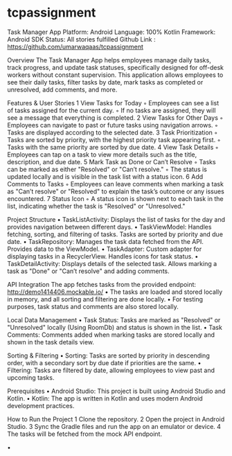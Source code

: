 # tcpassignment

Task Manager App
Platform: Android
Language: 100% Kotlin
Framework: Android SDK
Status: All stories fulfilled
Github Link : https://github.com/umarwaqaas/tcpassignment


Overview
The Task Manager App helps employees manage daily tasks, track progress, and update task statuses, specifically designed for off-desk workers without constant supervision. This application allows employees to see their daily tasks, filter tasks by date, mark tasks as completed or unresolved, add comments, and more.

Features & User Stories
1	View Tasks for Today
◦	Employees can see a list of tasks assigned for the current day.
◦	If no tasks are assigned, they will see a message that everything is completed.
2	View Tasks for Other Days
◦	Employees can navigate to past or future tasks using navigation arrows.
◦	Tasks are displayed according to the selected date.
3	Task Prioritization
◦	Tasks are sorted by priority, with the highest priority task appearing first.
◦	Tasks with the same priority are sorted by due date.
4	View Task Details
◦	Employees can tap on a task to view more details such as the title, description, and due date.
5	Mark Task as Done or Can’t Resolve
◦	Tasks can be marked as either "Resolved" or "Can’t resolve."
◦	The status is updated locally and is visible in the task list with a status icon.
6	Add Comments to Tasks
◦	Employees can leave comments when marking a task as "Can’t resolve" or "Resolved" to explain the task’s outcome or any issues encountered.
7	Status Icon
◦	A status icon is shown next to each task in the list, indicating whether the task is "Resolved" or "Unresolved."

Project Structure
•	TaskListActivity: Displays the list of tasks for the day and provides navigation between different days.
•	TaskViewModel: Handles fetching, sorting, and filtering of tasks. Tasks are sorted by priority and due date.
•	TaskRepository: Manages the task data fetched from the API. Provides data to the ViewModel.
•	TaskAdapter: Custom adapter for displaying tasks in a RecyclerView. Handles icons for task status.
•	TaskDetailActivity: Displays details of the selected task. Allows marking a task as "Done" or "Can’t resolve" and adding comments.

API Integration
The app fetches tasks from the provided endpoint:
http://demo1414406.mockable.io/
•	The tasks are loaded and stored locally in memory, and all sorting and filtering are done locally.
•	For testing purposes, task status and comments are also stored locally.

Local Data Management
•	Task Status: Tasks are marked as "Resolved" or "Unresolved" locally (Using RoomDb) and status is shown in the list.
•	Task Comments: Comments added when marking tasks are stored locally and shown in the task details view.

Sorting & Filtering
•	Sorting: Tasks are sorted by priority in descending order, with a secondary sort by due date if priorities are the same.
•	Filtering: Tasks are filtered by date, allowing employees to view past and upcoming tasks.

Prerequisites
•	Android Studio: This project is built using Android Studio and Kotlin.
•	Kotlin: The app is written in Kotlin and uses modern Android development practices.

How to Run the Project
1	Clone the repository.
2	Open the project in Android Studio.
3	Sync the Gradle files and run the app on an emulator or device.
4	The tasks will be fetched from the mock API endpoint.

•	


